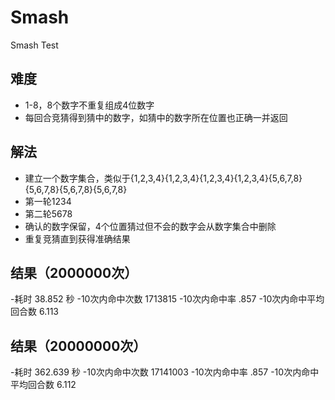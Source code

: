 Smash
=====

Smash Test

## 难度
- 1-8，8个数字不重复组成4位数字
- 每回合竞猜得到猜中的数字，如猜中的数字所在位置也正确一并返回

## 解法
- 建立一个数字集合，类似于{1,2,3,4}{1,2,3,4}{1,2,3,4}{1,2,3,4}{5,6,7,8}{5,6,7,8}{5,6,7,8}{5,6,7,8}
- 第一轮1234
- 第二轮5678
- 确认的数字保留，4个位置猜过但不会的数字会从数字集合中删除
- 重复竞猜直到获得准确结果

## 结果（2000000次）
-耗时 38.852 秒
-10次内命中次数 1713815
-10次内命中率 .857
-10次内命中平均回合数  6.113

## 结果（20000000次）
-耗时 362.639 秒
-10次内命中次数 17141003
-10次内命中率 .857
-10次内命中平均回合数  6.112

